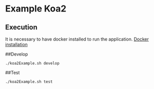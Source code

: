 # Example Koa2

## Execution
It is necessary to have docker installed to run the application. [Docker installation](https://docs.docker.com/engine/installation/)

##Develop
```
./koa2Example.sh develop
```

##Test
```
./koa2Example.sh test
```